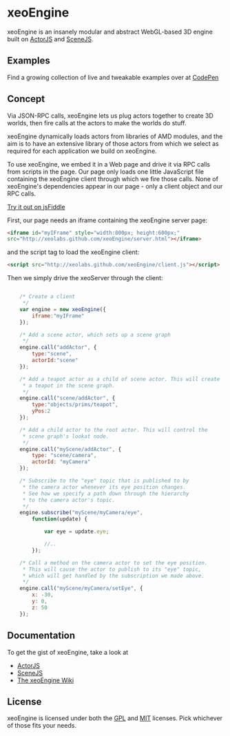 xeoEngine
=========

xeoEngine is an insanely modular and abstract WebGL-based 3D engine built on [ActorJS](http://actorjs.org) and [SceneJS](http://scenejs.org).

## Examples
Find a growing collection of live and tweakable examples over at [CodePen](http://codepen.io/collection/BfogF)

## Concept

Via JSON-RPC calls, xeoEngine lets us plug actors together to create 3D worlds, then fire calls at the actors to make the worlds
 do stuff.

xeoEngine dynamically loads actors from libraries of AMD modules, and the aim is to have an extensive library of
 those actors from which we select as required for each application we build on xeoEngine.

To use xeoEngine, we embed it in a Web page and drive it via RPC calls from scripts in the page. Our page only
loads one little JavaScript file containing the xeoEngine client through which we fire those calls. None of xeoEngine's
dependencies appear in our page - only a client object and our RPC calls.

[Try it out on jsFiddle](http://jsfiddle.net/Q3YHk/)

First, our page needs an iframe containing the xeoEngine server page:
```html
<iframe id="myIFrame" style="width:800px; height:600px;"
src="http://xeolabs.github.com/xeoEngine/server.html"></iframe>
```
and the script tag to load the xeoEngine client:
```html
<script src="http://xeolabs.github.com/xeoEngine/client.js"></script>
```
Then we simply drive the xeoServer through the client:
```javascript

    /* Create a client
     */
    var engine = new xeoEngine({
        iframe:"myIFrame"
    });

    /* Add a scene actor, which sets up a scene graph
     */
    engine.call("addActor", {
        type:"scene",
        actorId:"scene"
    });

    /* Add a teapot actor as a child of scene actor. This will create
     * a teapot in the scene graph.
     */
    engine.call("scene/addActor", {
        type:"objects/prims/teapot",
        yPos:2
    });

    /* Add a child actor to the root actor. This will control the
     * scene graph's lookat node.
     */
    engine.call("myScene/addActor", {
        type: "scene/camera",
        actorId: "myCamera"
    });

    /* Subscribe to the "eye" topic that is published to by
     * the camera actor whenever its eye position changes.
     * See how we specify a path down through the hierarchy
     * to the camera actor's topic.
     */
    engine.subscribe("myScene/myCamera/eye",
        function(update) {

            var eye = update.eye;

            //..
        });

    /* Call a method on the camera actor to set the eye position.
     * This will cause the actor to publish to its "eye" topic,
     * which will get handled by the subscription we made above.
     */
    engine.call("myScene/myCamera/setEye", {
        x: -30,
        y: 0,
        z: 50
    });
```

## Documentation
To get the gist of xeoEngine, take a look at
* [ActorJS](http://actorjs.org)
* [SceneJS](http://scenejs.org)
* [The xeoEngine Wiki](https://github.com/xeolabs/xeoEngine/wiki)

## License
xeoEngine is licensed under both the [GPL](https://github.com/xeolabs/xeoEngine/blob/master/licenses/GPL_LICENSE.txt)
and [MIT](https://github.com/xeolabs/xeoEngine/blob/master/licenses/MIT_LICENSE.txt) licenses. Pick whichever of those fits your needs.
